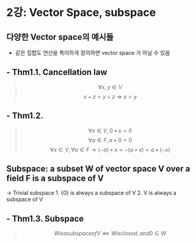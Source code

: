 # 2강: Vector Space, subspace

## 다양한 Vector space의 예시들
- 같은 집합도 연산을 특이하게 정의하면 vector space 가 아닐 수 있음
  

## - Thm1.1. Cancellation law
> $$ \forall x, y \in V $$
> $$ x + z = y + z \Rightarrow x = y $$

## - Thm1.2.
> $$ \forall x \in V, 0 \bullet x = 0  $$
> $$ \forall a \in F, a \bullet 0 = 0  $$
> $$ \forall x \in V, \forall a \in F \rightarrow (-a) \bullet x = -(a \bullet x) = a \bullet (-x)  $$

## Subspace: a subset W of vector space V over a field F is a subspace of V
→ Trivial subspace 
    1. {0} is always a subspace of V
    2. V is always a subspace of V
   
## - Thm1.3. Subspace
> $$ W is a subspace of V \Longleftrightarrow W is closed, and 0 \in W $$